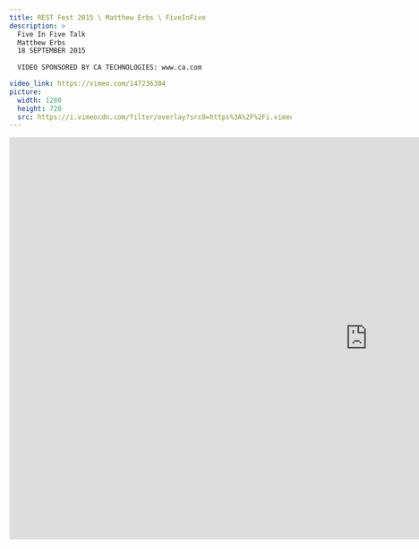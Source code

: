 ```yaml
---
title: REST Fest 2015 \ Matthew Erbs \ FiveInFive
description: >
  Five In Five Talk
  Matthew Erbs
  18 SEPTEMBER 2015
  
  VIDEO SPONSORED BY CA TECHNOLOGIES: www.ca.com

video_link: https://vimeo.com/147236304
picture:
  width: 1280
  height: 720
  src: https://i.vimeocdn.com/filter/overlay?src0=https%3A%2F%2Fi.vimeocdn.com%2Fvideo%2F545849636_1280x720.jpg&src1=http%3A%2F%2Ff.vimeocdn.com%2Fp%2Fimages%2Fcrawler_play.png
---
```

<iframe src="https://player.vimeo.com/video/147236304?title=0&byline=0&portrait=0&badge=0&autopause=0&player_id=0" width="1280" height="720" frameborder="0" title="REST Fest 2015 \ Matthew Erbs \ FiveInFive" webkitallowfullscreen mozallowfullscreen allowfullscreen></iframe>